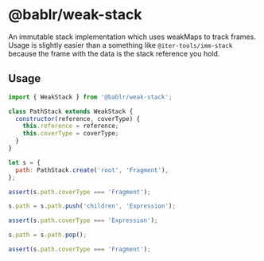 # @bablr/weak-stack

An immutable stack implementation which uses weakMaps to track frames. Usage is slightly easier than a something like `@iter-tools/imm-stack` because the frame with the data is the stack reference you hold.

## Usage

```js
import { WeakStack } from '@bablr/weak-stack';

class PathStack extends WeakStack {
  constructor(reference, coverType) {
    this.reference = reference;
    this.coverType = coverType;
  }
}

let s = {
  path: PathStack.create('root', 'Fragment'),
};

assert(s.path.coverType === 'Fragment');

s.path = s.path.push('children', 'Expression');

assert(s.path.coverType === 'Expression');

s.path = s.path.pop();

assert(s.path.coverType === 'Fragment');
```
